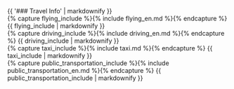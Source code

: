 <div>
<div class="text_line left"></div>
{{ '### Travel Info' | markdownify }}
<div class="text_line right"></div>
</div>

<div class="sub_section">
<div class="half">
{% capture flying_include %}{% include flying_en.md %}{% endcapture %}
{{ flying_include | markdownify }}
</div><div class="half">
{% capture driving_include %}{% include driving_en.md %}{% endcapture %}
{{ driving_include | markdownify }}
</div>
</div>

<div class="sub_section" id="taxi_sub_section">
{% capture taxi_include %}{% include taxi.md %}{% endcapture %}
{{ taxi_include | markdownify }}
</div>

<div class="sub_section">
{% capture public_transportation_include %}{% include public_transportation_en.md %}{% endcapture %}
{{ public_transportation_include | markdownify }}
</div>
